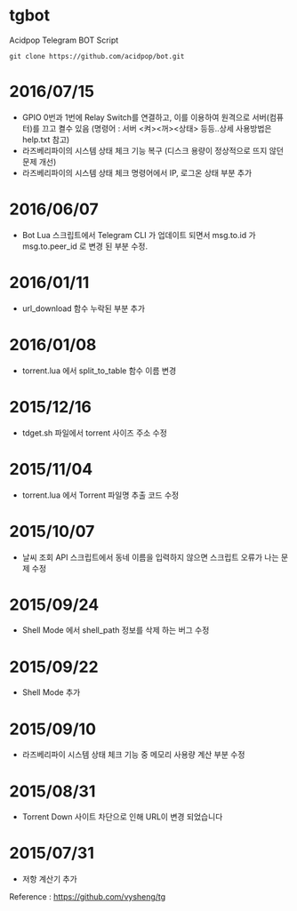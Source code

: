# tgbot
Acidpop Telegram BOT Script


	git clone https://github.com/acidpop/bot.git

# 2016/07/15
 - GPIO 0번과 1번에 Relay Switch를 연결하고, 이를 이용하여 원격으로 서버(컴퓨터)를 끄고 켤수 있음
 (명령어 : 서버 <켜><꺼><상태> 등등..상세 사용방법은 help.txt 참고)
 - 라즈베리파이의 시스템 상태 체크 기능 복구 (디스크 용량이 정상적으로 뜨지 않던 문제 개선)
 - 라즈베리파이의 시스템 상태 체크 명령어에서 IP, 로그온 상태 부분 추가
 
# 2016/06/07
 - Bot Lua 스크립트에서 Telegram CLI 가 업데이트 되면서 msg.to.id 가 msg.to.peer_id 로 변경 된 부분 수정.

# 2016/01/11
 - url_download 함수 누락된 부분 추가

# 2016/01/08
 - torrent.lua 에서 split_to_table 함수 이름 변경

# 2015/12/16
 - tdget.sh 파일에서 torrent 사이즈 주소 수정

# 2015/11/04
 - torrent.lua 에서 Torrent 파일명 추출 코드 수정

# 2015/10/07
 - 날씨 조회 API 스크립트에서 동네 이름을 입력하지 않으면 스크립트 오류가 나는 문제 수정

# 2015/09/24
 - Shell Mode 에서 shell_path 정보를 삭제 하는 버그 수정

# 2015/09/22
 - Shell Mode 추가

# 2015/09/10
 - 라즈베리파이 시스템 상태 체크 기능 중 메모리 사용량 계산 부분 수정


# 2015/08/31
 - Torrent Down 사이트 차단으로 인해 URL이 변경 되었습니다


# 2015/07/31
 - 저항 계산기 추가





Reference : https://github.com/vysheng/tg
